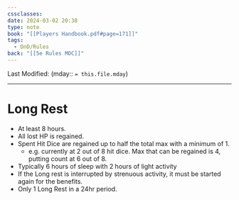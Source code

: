 ```yaml
---
cssclasses: 
date: 2024-03-02 20:38
type: note
book: "[[Players Handbook.pdf#page=171]]"
tags:
  - DnD/Rules
back: "[[5e Rules MOC]]"
---
```

Last Modified: (mday:: `= this.file.mday`)

---
# Long Rest
- At least 8 hours.
- All lost HP is regained.
- Spent Hit Dice are regained up to half the total max with a minimum of 1.
	- e.g. currently at 2 out of 8 hit dice. Max that can be regained is 4, putting count at 6 out of 8.
- Typically 6 hours of sleep with 2 hours of light activity
- If the Long rest is interrupted by strenuous activity, it must be started again for the benefits.
- Only 1 Long Rest in a 24hr period.